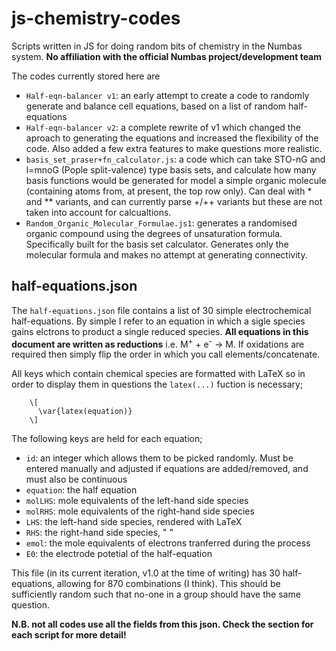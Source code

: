 # js-chemistry-codes
Scripts written in JS for doing random bits of chemistry in the Numbas system.
**No affiliation with the official Numbas project/development team**

The codes currently stored here are 
- `Half-eqn-balancer v1`: an early attempt to create a code to randomly generate and balance cell equations, based on a list of random half-equations
- `Half-eqn-balancer v2`: a complete rewrite of v1 which changed the aproach to generating the equations and increased the flexibility of the code. Also added a few extra features to make questions more realistic.
- `basis_set_praser+fn_calculator.js`: a code which can take STO-nG and l=mnoG (Pople split-valence) type basis sets, and calculate how many basis functions would be generated for model a simple organic molecule (containing atoms from, at present, the top row only). Can deal with * and ** variants, and can currently parse +/++ variants but these are not taken into account for calcualtions. 
- `Random_Organic_Molecular_Formulae.js1`: generates a randomised organic compound using the degrees of unsaturation formula. Specifically built for the basis set calculator. Generates only the molecular formula and makes no attempt at generating connectivity. 

## half-equations.json
The `half-equations.json` file contains a list of 30 simple electrochemical half-equations. By simple I refer to an equation in which a sigle species gains elctrons to product a single reduced species. **All equations in this document are written as reductions** i.e. M<sup>+</sup> + e<sup>-</sup> -> M. If oxidations are required then simply flip the order in which you call elements/concatenate. 

All keys which contain chemical species are formatted with LaTeX so in order to display them in questions the `latex(...)` fuction is necessary;

        \[ 
          \var{latex(equation)} 
        \]
The following keys are held for each equation;
- `id`: an integer which allows them to be picked randomly. Must be entered manually and adjusted if equations are added/removed, and must also be continuous
- `equation`: the half equation
- `molLHS`: mole equivalents of the left-hand side species
- `molRHS`: mole equivalents of the right-hand side species
- `LHS`: the left-hand side species, rendered with LaTeX
- `RHS`: the right-hand side species, " "
- `emol`: the mole equivalents of electrons tranferred during the process
- `E0`: the electrode potetial of the half-equation

This file (in its current iteration, v1.0 at the time of writing) has 30 half-equations, allowing for 870 combinations (I think). This should be sufficiently random such that no-one in a group should have the same question.

**N.B. not all codes use all the fields from this json. Check the section for each script for more detail!**

